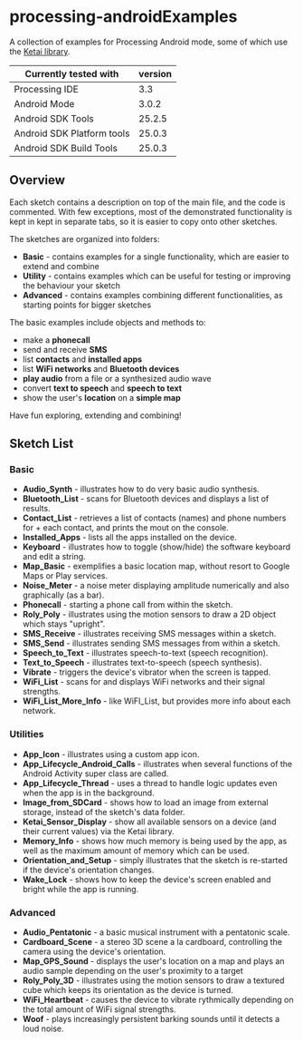 # processing-androidExamples
A collection of examples for Processing Android mode, some of which use the [Ketai library](https://github.com/ketai/ketai).

| Currently tested with      | version |
| ---------------------------|---------| 
| Processing IDE             | 3.3     |
| Android Mode               | 3.0.2   |
| Android SDK Tools          | 25.2.5  |
| Android SDK Platform tools | 25.0.3  |
| Android SDK Build Tools    | 25.0.3  |

## Overview

Each sketch contains a description on top of the main file, and the code is commented.
With few exceptions, most of the demonstrated functionality is kept in kept in separate tabs, so it is easier to copy onto other sketches.

The sketches are organized into folders:
+ **Basic** - contains examples for a single functionality, which are easier to extend and combine
+ **Utility** - contains examples which can be useful for testing or improving the behaviour your sketch 
+ **Advanced** - contains examples combining different functionalities, as starting points for bigger sketches 

The basic examples include objects and methods to:
+ make a **phonecall**
+ send and receive **SMS**
+ list **contacts** and **installed apps**
+ list **WiFi networks** and **Bluetooth devices**
+ **play audio** from a file or a synthesized audio wave
+ convert **text to speech** and **speech to text**
+ show the user's **location** on a **simple map**

Have fun exploring, extending and combining!

## Sketch List

### Basic
+ **Audio_Synth** - illustrates how to do very basic audio synthesis.
+ **Bluetooth_List** - scans for Bluetooth devices and displays a list of results.
+ **Contact_List** - retrieves a list of contacts (names) and phone numbers for + each contact, and prints the mout on the console.
+ **Installed_Apps** - lists all the apps installed on the device.
+ **Keyboard** - illustrates how to toggle (show/hide) the software keyboard and edit a string.
+ **Map_Basic** - exemplifies a basic location map, without resort to Google Maps or Play services.
+ **Noise_Meter** - a noise meter displaying amplitude numerically and also graphically (as a bar).
+ **Phonecall** - starting a phone call from within the sketch.
+ **Roly_Poly** - illustrates using the motion sensors to draw a 2D object which stays "upright".
+ **SMS_Receive** - illustrates receiving SMS messages within a sketch.
+ **SMS_Send** - illustrates sending SMS messages from within a sketch.
+ **Speech_to_Text** - illustrates speech-to-text (speech recognition).
+ **Text_to_Speech** - illustrates text-to-speech (speech synthesis).
+ **Vibrate** - triggers the device's vibrator when the screen is tapped.
+ **WiFi_List** - scans for and displays WiFi networks and their signal strengths.
+ **WiFi_List_More_Info** - like WiFI_List, but provides more info about each network.

### Utilities

+ **App_Icon** - illustrates using a custom app icon.
+ **App_Lifecycle_Android_Calls** - illustrates when several functions of the Android Activity super class are called.
+ **App_Lifecycle_Thread** - uses a thread to handle logic updates even when the app is in the background.
+ **Image_from_SDCard** - shows how to load an image from external storage, instead of the sketch's data folder.
+ **Ketai_Sensor_Display** - show all available sensors on a device (and their current values) via the Ketai library.
+ **Memory_Info** - shows how much memory is being used by the app, as well as the maximum amount of memory which can be used.
+ **Orientation_and_Setup** - simply illustrates that the sketch is re-started if the device's orientation changes.
+ **Wake_Lock** - shows how to keep the device's screen enabled and bright while the app is running.

### Advanced

+ **Audio_Pentatonic** - a basic musical instrument with a pentatonic scale.
+ **Cardboard_Scene** - a stereo 3D scene a la cardboard, controlling the camera using the device's orientation.
+ **Map_GPS_Sound** - displays the user's location on a map and plays an audio sample depending on the user's proximity to a target
+ **Roly_Poly_3D** - illustrates using the motion sensors to draw a textured cube which keeps its orientation as the device is turned.
+ **WiFi_Heartbeat** - causes the device to vibrate rythmically depending on the total amount of WiFi signal strengths.
+ **Woof** - plays increasingly persistent barking sounds until it detects a loud noise.
